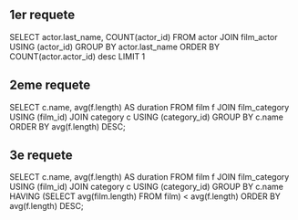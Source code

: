 ## 1er requete

SELECT actor.last_name, COUNT(actor_id)
FROM actor
JOIN film_actor USING (actor_id) 
GROUP BY actor.last_name
ORDER BY COUNT(actor.actor_id) desc 
LIMIT 1

## 2eme requete
 
SELECT c.name, avg(f.length) AS duration 
FROM film f
JOIN film_category USING (film_id) 
JOIN category c USING (category_id) 
GROUP BY c.name
ORDER BY avg(f.length) DESC;

## 3e requete

SELECT c.name, avg(f.length) AS duration 
FROM film f
JOIN film_category USING (film_id) 
JOIN category c USING (category_id) 
GROUP BY c.name
HAVING (SELECT avg(film.length) FROM film) < avg(f.length)
ORDER BY avg(f.length) DESC;
 
